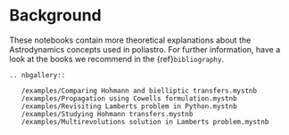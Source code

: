 # Background

These notebooks contain more theoretical explanations
about the Astrodynamics concepts used in poliastro.
For further information,
have a look at the books we recommend in the {ref}`bibliography`.

```{eval-rst}
.. nbgallery::

   /examples/Comparing Hohmann and bielliptic transfers.mystnb
   /examples/Propagation using Cowells formulation.mystnb
   /examples/Revisiting Lamberts problem in Python.mystnb
   /examples/Studying Hohmann transfers.mystnb
   /examples/Multirevolutions solution in Lamberts problem.mystnb

```
